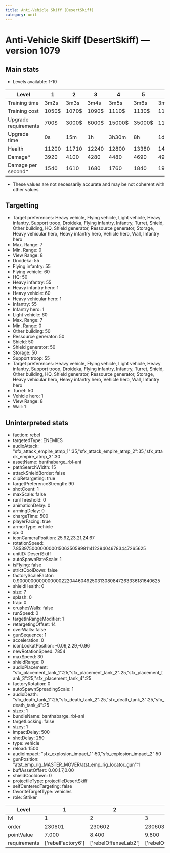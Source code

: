 ```yaml
---
title: Anti-Vehicle Skiff (DesertSkiff)
category: unit
---
```


# Anti-Vehicle Skiff (DesertSkiff) — version 1079

## Main stats

  * Levels available: 1-10

|Level               |1    |2    |3    |4     |5     |6      |7      |8      |9       |10      |
|--------------------|-----|-----|-----|------|------|-------|-------|-------|--------|--------|
|Training time       |3m2s |3m3s |3m4s |3m5s  |3m6s  |3m7s   |3m9s   |3m16s  |3m23s   |3m30s   |
|Training cost       |1050$|1070$|1090$|1110$ |1130$ |1160$  |1190$  |1400$  |1470$   |1610$   |
|Upgrade requirements|700$ |3000$|6000$|15000$|35000$|115000$|175000$|350000$|1000000$|2000000$|
|Upgrade time        |0s   |15m  |1h   |3h30m |8h    |1d     |2d     |3d12h  |5d      |1w3d    |
|Health              |11200|11710|12240|12800 |13380 |14000  |14650  |15330  |16050   |16800   |
|Damage*             |3920 |4100 |4280 |4480  |4690  |4900   |5130   |5370   |5620    |5890    |
|Damage per second*  |1540 |1610 |1680 |1760  |1840  |1930   |2020   |2110   |2210    |2310    |

* These values are not necessarily accurate and may be not coherent with other values

## Targetting

  * Target preferences: Heavy vehicle, Flying vehicle, Light vehicle, Heavy infantry, Support troop, Droideka, Flying infantry, Infantry, Turret, Shield, Other building, HQ, Shield generator, Ressource generator, Storage, Heavy vehicular hero, Heavy infantry hero, Vehicle hero, Wall, Infantry hero
  * Max. Range: 7
  * Min. Range: 0
  * View Range: 8
  * Droideka: 55
  * Flying infantry: 55
  * Flying vehicle: 60
  * HQ: 50
  * Heavy infantry: 55
  * Heavy infantry hero: 1
  * Heavy vehicle: 60
  * Heavy vehicular hero: 1
  * Infantry: 55
  * Infantry hero: 1
  * Light vehicle: 60
  * Max. Range: 7
  * Min. Range: 0
  * Other building: 50
  * Ressource generator: 50
  * Shield: 50
  * Shield generator: 50
  * Storage: 50
  * Support troop: 55
  * Target preferences: Heavy vehicle, Flying vehicle, Light vehicle, Heavy infantry, Support troop, Droideka, Flying infantry, Infantry, Turret, Shield, Other building, HQ, Shield generator, Ressource generator, Storage, Heavy vehicular hero, Heavy infantry hero, Vehicle hero, Wall, Infantry hero
  * Turret: 50
  * Vehicle hero: 1
  * View Range: 8
  * Wall: 1

## Uninterpreted stats

  * faction: rebel
  * targetedType: ENEMIES
  * audioAttack: "sfx_attack_empire_atmp_1":35,"sfx_attack_empire_atmp_2":35,"sfx_attack_empire_atmp_3":30
  * assetName: banthabarge_rbl-ani
  * pathSearchWidth: 15
  * attackShieldBorder: false
  * clipRetargeting: true
  * targetPreferenceStrength: 90
  * shotCount: 1
  * maxScale: false
  * runThreshold: 0
  * animationDelay: 0
  * armingDelay: 0
  * chargeTime: 500
  * playerFacing: true
  * armorType: vehicle
  * xp: 0
  * iconCameraPosition: 25.92,23.21,24.67
  * rotationSpeed: 7.8539750000000001506350599811412394046783447265625
  * unitID: DesertSkiff
  * autoSpawnRateScale: 1
  * isFlying: false
  * strictCoolDown: false
  * factoryScaleFactor: 0.90000000000000002220446049250313080847263336181640625
  * shieldHealth: 0
  * size: 7
  * splash: 0
  * trap: 0
  * crushesWalls: false
  * runSpeed: 0
  * targetInRangeModifier: 1
  * retargetingOffset: 14
  * overWalls: false
  * gunSequence: 1
  * acceleration: 0
  * iconLookatPosition: -0.09,2.29,-0.96
  * newRotationSpeed: 7854
  * maxSpeed: 30
  * shieldRange: 0
  * audioPlacement: "sfx_placement_tank_1":25,"sfx_placement_tank_2":25,"sfx_placement_tank_3":25,"sfx_placement_tank_4":25
  * factoryRotation: 0
  * autoSpawnSpreadingScale: 1
  * audioDeath: "sfx_death_tank_1":25,"sfx_death_tank_2":25,"sfx_death_tank_3":25,"sfx_death_tank_4":25
  * sizex: 1
  * bundleName: banthabarge_rbl-ani
  * targetLocking: false
  * sizey: 1
  * impactDelay: 500
  * shotDelay: 250
  * type: vehicle
  * reload: 1500
  * audioImpact: "sfx_explosion_impact_1":50,"sfx_explosion_impact_2":50
  * gunPosition: "atst_emp_rig_MASTER_MOVER/atst_emp_rig_locator_gun":1
  * buffAssetOffset: 0.00,1.7,0.00
  * shieldCooldown: 0
  * projectileType: projectileDesertSkiff
  * selfCenteredTargeting: false
  * favoriteTargetType: vehicles
  * role: Striker

|Level       |1                |2                   |3                   |4                   |5                   |6                   |7                   |8                   |9                   |10                   |
|------------|-----------------|--------------------|--------------------|--------------------|--------------------|--------------------|--------------------|--------------------|--------------------|---------------------|
|lvl         |1                |2                   |3                   |4                   |5                   |6                   |7                   |8                   |9                   |10                   |
|order       |230601           |230602              |230603              |230604              |230605              |230606              |230607              |230608              |230609              |230610               |
|pointValue  |7.000            |8.400               |9.800               |11.200              |12.600              |14.000              |15.400              |16.800              |18.200              |21.000               |
|requirements|['rebelFactory6']|['rebelOffenseLab2']|['rebelOffenseLab3']|['rebelOffenseLab4']|['rebelOffenseLab5']|['rebelOffenseLab6']|['rebelOffenseLab7']|['rebelOffenseLab8']|['rebelOffenseLab9']|['rebelOffenseLab10']|


